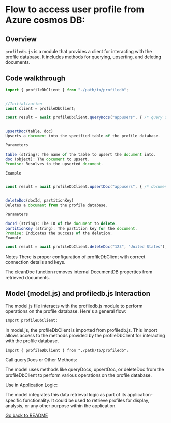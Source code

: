 # Flow to access user profile from Azure cosmos DB:


## Overview

`profiledb.js` is a module that provides a client for interacting with the profile database. It includes methods for querying, upserting, and deleting documents.

## Code walkthrough

```javascript
import { profileDbClient } from "./path/to/profiledb";


//Initialization
const client = profileDbClient;

const result = await profileDbClient.queryDocs("appusers", { /* query options */ });


upsertDoc(table, doc)
Upserts a document into the specified table of the profile database.

Parameters

table (string): The name of the table to upsert the document into.
doc (object): The document to upsert.
Promise: Resolves to the upserted document.

Example


const result = await profileDbClient.upsertDoc("appusers", { /* document data */ });


deleteDoc(docId, partitionKey)
Deletes a document from the profile database.

Parameters

docId (string): The ID of the document to delete.
partitionKey (string): The partition key for the document.
Promise: Indicates the success of the deletion.
Example

const result = await profileDbClient.deleteDoc("123", "United States");

```

Notes
There is proper configuration of profileDbClient with correct connection details and keys.

The cleanDoc function removes internal DocumentDB properties from retrieved documents.

## Model (model.js) and profiledb.js Interaction

The model.js file interacts with the profiledb.js module to perform operations on the profile database. Here's a general flow:

`Import profileDbClient:`

In model.js, the profileDbClient is imported from profiledb.js. This import allows access to the methods provided by the profileDbClient for interacting with the profile database.

`import { profileDbClient } from "./path/to/profiledb";`

Call queryDocs or Other Methods:

The model uses methods like queryDocs, upsertDoc, or deleteDoc from the profileDbClient to perform various operations on the profile database.

<!-- Example:
```javascript

const globalProfiles = await profileDbClient.queryDocs("appusers", {
  query: "c.country = @country AND c.profileModuleScores = @profileModuleScores",
  parameters: [
    { name: "@country", value: country },
    { name: "@profileModuleScores", value: 11 },
  ],
});

```



Here, queryDocs is used to query profiles based on specific criteria. -->

<!-- Handle the Result:

The model then handles the result obtained from the database operation. In the example above, globalProfiles would contain the profiles that match the specified criteria.

`return globalProfiles;` -->

Use in Application Logic:

The model integrates this data retrieval logic as part of its application-specific functionality. It could be used to retrieve profiles for display, analysis, or any other purpose within the application.



[Go back to README](../README.md)
